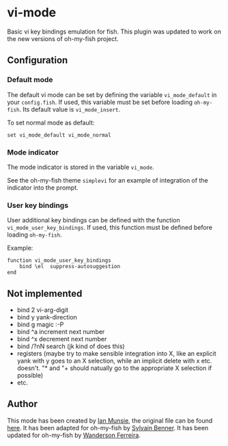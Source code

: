 # vi-mode
Basic vi key bindings emulation for fish.
This plugin was updated to work on the new versions of oh-my-fish project.

## Configuration
### Default mode
The default vi mode can be set by defining the variable `vi_mode_default` in
your `config.fish`.
If used, this variable must be set before loading `oh-my-fish`.
Its default value is `vi_mode_insert`.

To set normal mode as default:

    set vi_mode_default vi_mode_normal

### Mode indicator
The mode indicator is stored in the variable `vi_mode`.

See the oh-my-fish theme `simplevi` for an example of integration of the
indicator into the prompt.

### User key bindings
User additional key bindings can be defined with the function
`vi_mode_user_key_bindings`. If used, this function must be defined before
loading `oh-my-fish`.

Example:

    function vi_mode_user_key_bindings
        bind \el  suppress-autosuggestion
    end

## Not implemented
- bind 2 vi-arg-digit
- bind y yank-direction
- bind g magic :-P
- bind ^a increment next number
- bind ^x decrement next number
- bind /?nN search (jk kind of does this)
- registers (maybe try to make sensible integration into X, like an
  explicit yank with y goes to an X selection, while an implicit
  delete with x etc. doesn't. "\* and "+ should natually go to the
  appropriate X selection if possible)
- etc.

## Author
This mode has been created by [Ian Munsie][ian_github], the original file can
be found [here][original].
It has been adapted for oh-my-fish by [Sylvain Benner][syl_github].
It has been updated for oh-my-fish by [Wanderson Ferreira][wan_github].

[ian_github]: https://github.com/DarkStarSword
[original]: https://github.com/DarkStarSword/junk/blob/master/vi-mode.fish
[syl_github]: https://github.com/syl20bnr
[wan_github]: https://github.com/WandersonCF



